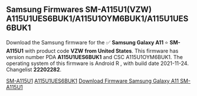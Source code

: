 <h2>Samsung Firmwares SM-A115U1(VZW) A115U1UES6BUK1/A115U1OYM6BUK1/A115U1UES6BUK1</h2>
Download the Samsung firmware for the ✅ <strong>Samsung Galaxy A11 </strong> ⭐ <strong>SM-A115U1</strong> with product code <strong>VZW</strong> <strong> from United States</strong>. This firmware has version number PDA <strong>A115U1UES6BUK1</strong> and CSC A115U1OYM6BUK1. The operating system of this firmware is Android R , with build date 2021-11-24. Changelist <strong>22202282</strong>.


[SM-A115U1](https://samfirm.shop/samsung/model/SM-A115U1)
[A115U1UES6BUK1](https://samfirm.shop/samsung/pda/A115U1UES6BUK1)
[Download Firmware Samsung Galaxy A11 SM-A115U1](https://samfirm.shop/samsung/firmware/477021)
